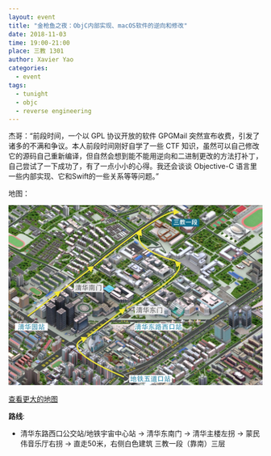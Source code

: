 ```yaml
---
layout: event
title: "金枪鱼之夜：ObjC内部实现、macOS软件的逆向和修改"
date: 2018-11-03
time: 19:00-21:00
place: 三教 1301
author: Xavier Yao
categories:
  - event
tags:
  - tunight
  - objc
  - reverse engineering
---
```


杰哥：“前段时间，一个以 GPL 协议开放的软件 GPGMail 突然宣布收费，引发了诸多的不满和争议。本人前段时间刚好自学了一些 CTF 知识，虽然可以自己修改它的源码自己重新编译，但自然会想到能不能用逆向和二进制更改的方法打补丁，自己尝试了一下成功了，有了一点小小的心得。我还会谈谈 Objective-C 语言里一些内部实现、它和Swift的一些关系等等问题。”

地图：

![](/assets/img/events/map_t3_sec1.jpg)

<a class="hidden-xs" href="https://www.openstreetmap.org/#map=17/40.00120/116.32246">查看更大的地图</a>

**路线**:

 - 清华东路西口公交站/地铁宇宙中心站 -> 清华东南门 -> 清华主楼左拐 ->  蒙民伟音乐厅右拐 -> 直走50米，右侧白色建筑 三教一段（靠南）三层
